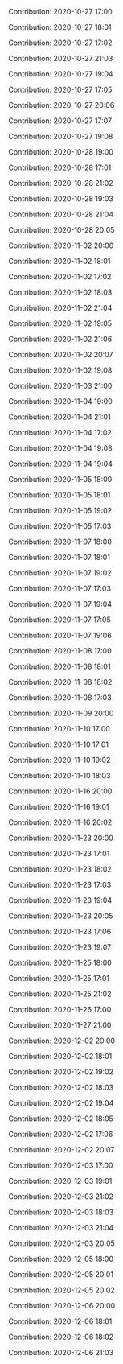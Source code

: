 Contribution: 2020-10-27 17:00

Contribution: 2020-10-27 18:01

Contribution: 2020-10-27 17:02

Contribution: 2020-10-27 21:03

Contribution: 2020-10-27 19:04

Contribution: 2020-10-27 17:05

Contribution: 2020-10-27 20:06

Contribution: 2020-10-27 17:07

Contribution: 2020-10-27 19:08

Contribution: 2020-10-28 19:00

Contribution: 2020-10-28 17:01

Contribution: 2020-10-28 21:02

Contribution: 2020-10-28 19:03

Contribution: 2020-10-28 21:04

Contribution: 2020-10-28 20:05

Contribution: 2020-11-02 20:00

Contribution: 2020-11-02 18:01

Contribution: 2020-11-02 17:02

Contribution: 2020-11-02 18:03

Contribution: 2020-11-02 21:04

Contribution: 2020-11-02 19:05

Contribution: 2020-11-02 21:06

Contribution: 2020-11-02 20:07

Contribution: 2020-11-02 19:08

Contribution: 2020-11-03 21:00

Contribution: 2020-11-04 19:00

Contribution: 2020-11-04 21:01

Contribution: 2020-11-04 17:02

Contribution: 2020-11-04 19:03

Contribution: 2020-11-04 19:04

Contribution: 2020-11-05 18:00

Contribution: 2020-11-05 18:01

Contribution: 2020-11-05 19:02

Contribution: 2020-11-05 17:03

Contribution: 2020-11-07 18:00

Contribution: 2020-11-07 18:01

Contribution: 2020-11-07 19:02

Contribution: 2020-11-07 17:03

Contribution: 2020-11-07 19:04

Contribution: 2020-11-07 17:05

Contribution: 2020-11-07 19:06

Contribution: 2020-11-08 17:00

Contribution: 2020-11-08 18:01

Contribution: 2020-11-08 18:02

Contribution: 2020-11-08 17:03

Contribution: 2020-11-09 20:00

Contribution: 2020-11-10 17:00

Contribution: 2020-11-10 17:01

Contribution: 2020-11-10 19:02

Contribution: 2020-11-10 18:03

Contribution: 2020-11-16 20:00

Contribution: 2020-11-16 19:01

Contribution: 2020-11-16 20:02

Contribution: 2020-11-23 20:00

Contribution: 2020-11-23 17:01

Contribution: 2020-11-23 18:02

Contribution: 2020-11-23 17:03

Contribution: 2020-11-23 19:04

Contribution: 2020-11-23 20:05

Contribution: 2020-11-23 17:06

Contribution: 2020-11-23 19:07

Contribution: 2020-11-25 18:00

Contribution: 2020-11-25 17:01

Contribution: 2020-11-25 21:02

Contribution: 2020-11-26 17:00

Contribution: 2020-11-27 21:00

Contribution: 2020-12-02 20:00

Contribution: 2020-12-02 18:01

Contribution: 2020-12-02 19:02

Contribution: 2020-12-02 18:03

Contribution: 2020-12-02 19:04

Contribution: 2020-12-02 18:05

Contribution: 2020-12-02 17:06

Contribution: 2020-12-02 20:07

Contribution: 2020-12-03 17:00

Contribution: 2020-12-03 19:01

Contribution: 2020-12-03 21:02

Contribution: 2020-12-03 18:03

Contribution: 2020-12-03 21:04

Contribution: 2020-12-03 20:05

Contribution: 2020-12-05 18:00

Contribution: 2020-12-05 20:01

Contribution: 2020-12-05 20:02

Contribution: 2020-12-06 20:00

Contribution: 2020-12-06 18:01

Contribution: 2020-12-06 18:02

Contribution: 2020-12-06 21:03


